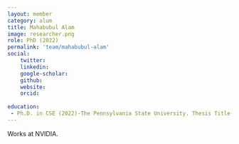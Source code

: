 ```yaml
---
layout: member
category: alum
title: Mahabubul Alam
image: researcher.png
role: PhD (2022)
permalink: 'team/mahabubul-alam'
social:
    twitter: 
    linkedin: 
    google-scholar: 
    github: 
    website:
    orcid: 
    
education:
 - Ph.D. in CSE (2022)-The Pennsylvania State University. Thesis Title-Resilient Quantum Computing and Machine Learning
---
```


Works at NVIDIA.
